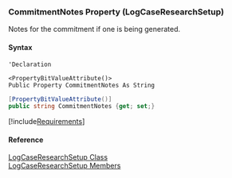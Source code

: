 ﻿### CommitmentNotes Property (LogCaseResearchSetup)

Notes for the commitment if one is being generated.

#### Syntax

```vbnet
'Declaration

<PropertyBitValueAttribute()>
Public Property CommitmentNotes As String
```

```csharp
[PropertyBitValueAttribute()]
public string CommitmentNotes {get; set;}
```

[!include[Requirements](../partials/requirements.md)]

#### Reference

[LogCaseResearchSetup Class](FChoice.Toolkits.Clarify~FChoice.Toolkits.Clarify.Support.LogCaseResearchSetup.md)  
[LogCaseResearchSetup Members](FChoice.Toolkits.Clarify~FChoice.Toolkits.Clarify.Support.LogCaseResearchSetup_members.md)